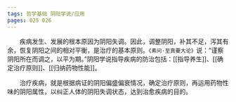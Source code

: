 ```yaml
---
tags: 哲学基础 阴阳学说/应用
pages: 025 026
---
```

&emsp;&emsp;疾病发生、发展的根本原因为阴阳失调。因此，调整阴阳，补其不足，泻其有余，恢复阴阳之间的相对平衡，是治疗的基本原则。`《素问·至真要大论》`说：“谨察阴阳所在而调之，以平为期。”阴阳学说指导疾病的防治包括：[[指导养生]]、[[确定治疗原则]]、[[归纳药物性能]]。

&emsp;&emsp;治疗疾病，就是根据病证的阴阳偏盛偏衰情况，确定治疗原则，再运用药物性味的阴阳属性，以纠正人体的阴阳失调状态，达到治愈疾病的目的。


